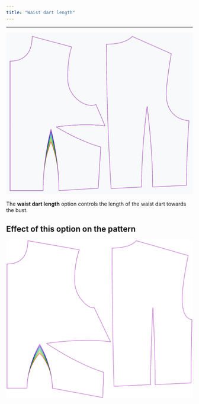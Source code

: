 ```yaml
---
title: "Waist dart length"
---
```


***

![The effect of the waist dart length option on the pattern](sample.png)

The **waist dart length** option controls the length of the waist dart towards the bust.

## Effect of this option on the pattern

![This image shows the effect of this option by superimposing several variants that have a different value for this option](bella_waistdartlength_sample.svg "Effect of this option on the pattern")
